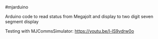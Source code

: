 #mjarduino

Arduino code to read status from Megajolt and display to two digit seven segment display

Testing with MJCommsSimulator: https://youtu.be/I-lS9vdrw0o
